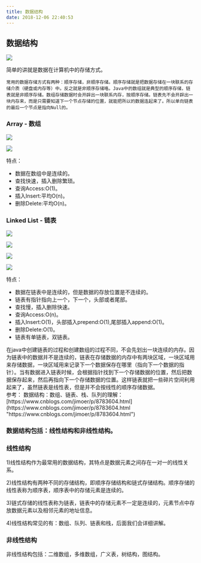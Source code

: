 ```yaml
---
title: 数据结构
date: 2018-12-06 22:40:53
---
```


## 数据结构 ##

![](algorithm-dataStructure/20181206224339.jpg)

<div class="tip">
	简单的讲就是数据在计算机中的存储方式。

	常用的数据存储方式有两种：顺序存储，非顺序存储。顺序存储就是把数据存储在一块联系的存储介质（硬盘或内存等）中。反之就是非顺序存储咯。Java中的数组就是典型的顺序存储，链表就是非顺序存储。数组存储数据时会开辟出一块联系内存，按顺序存储。链表先不会开辟出一块内存来，而是只需要知道下一个节点存储的位置，就能把所以的数据连起来了。所以单向链表的最后一个节点是指向Null的。
</div>

### Array - 数组 ###

![](algorithm-dataStructure/20181206224634.jpg)

![](algorithm-dataStructure/20181206224753.jpg)

特点：
- 数据在数组中是连续的。
- 查找快速，插入删除繁琐。
- 查询Access:O(1)。
- 插入Insert:平均O(n)。
- 删除Delete:平均O(n)。

### Linked List - 链表 ###

![](algorithm-dataStructure/20181206225521.jpg)

![](algorithm-dataStructure/20181206225618.jpg)

![](algorithm-dataStructure/20181206225729.jpg)

![](algorithm-dataStructure/20181206225810.jpg)

特点：
- 数据在链表中是连续的，但是数据的存放位置是不连续的。
- 链表有指针指向上一个，下一个，头部或者尾部。
- 查找慢，插入删除快速。
- 查询Access:O(n)。
- 插入Insert:O(1)，头部插入prepend:O(1),尾部插入append:O(1)。
- 删除Delete:O(1)。
- 链表有单链表，双链表。

<div class="tip">
	在java中创建链表的过程和创建数组的过程不同，不会先划出一块连续的内存。因为链表中的数据并不是连续的，链表在存储数据的内存中有两块区域，一块区域用来存储数据，一块区域用来记录下一个数据保存在哪里（指向下一个数据的指针）。当有数据进入链表时候，会根据指针找到下一个存储数据的位置，然后把数据保存起来，然后再指向下一个存储数据的位置。这样链表就把一些碎片空间利用起来了，虽然链表是线性表，但是并不会按线性的顺序存储数据。
</div>

<div class="tip">
	参考：
	数据结构：数组、链表、栈、队列的理解：[https://www.cnblogs.com/jimoer/p/8783604.html](https://www.cnblogs.com/jimoer/p/8783604.html "https://www.cnblogs.com/jimoer/p/8783604.html")
</div>


### 数据结构包括：线性结构和非线性结构。

### 线性结构

1)线性结构作为最常用的数据结构，其特点是数据元素之间存在一对一的线性关系。

2)线性结构有两种不同的存储结构，即顺序存储结构和链式存储结构。顺序存储的线性表称为顺序表，顺序表中的存储元素是连续的。

3)链式存储的线性表称为链表，链表中的存储元素不一定是连续的，元素节点中存放数据元素以及相邻元素的地址信息。

4)线性结构常见的有：数组、队列、链表和栈，后面我们会详细讲解。

### 非线性结构

非线性结构包括：二维数组，多维数组，广义表，树结构，图结构。